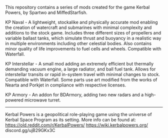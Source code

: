 This repository contains a series of mods created for the game Kerbal Powers, by Spartwo and MiffedStarfish.

KP Naval - A lightweight, stockalike and physically accurate mod enabling the creation of watercraft and submarines with minimal complexity and additions to the stock game. Includes three different sizes of propellers and variable ballast tanks, which simulate thrust and buoyancy in a realistic way in multiple environments including other celestial bodies. Also contains minor quality of life improvements to fuel cells and wheels. Compatible with Waterfall.

KP Interstellar - A small mod adding an extremely efficient but thermally demanding vacuum engine, a large radiator, and ball fuel tank. Allows for interstellar transits or rapid in-system travel with minimal changes to stock. Compatible with Waterfall. Some parts use art modified from the works of Nearta and Porkjet in compliance with respective licenses.

KP Armory - An addon for BDArmory, adding two new radars and a high-powered microwave turret.

-------------------------------------------------------

Kerbal Powers is a geopolitical role-playing game using the universe of Kerbal Space Program as its setting. More info can be found at:
https://old.reddit.com/r/KerbalPowers/
https://wiki.kerbalpowers.org/
discord.gg/ujB29GKx3C

